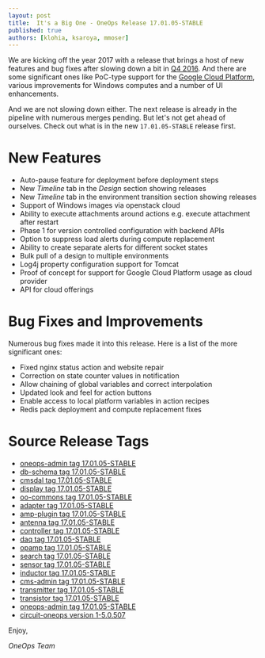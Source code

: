 ```yaml
---
layout: post
title:  It's a Big One - OneOps Release 17.01.05-STABLE
published: true
authors: [klohia, ksaroya, mmoser]
---
```


We are kicking off the year 2017 with a release that brings a host of new features and bug fixes after slowing down a bit in [Q4 2016](/general/blog/2016-12-28-oneops-releases-2016-q4.html). And there are
some significant ones like PoC-type support for the [Google Cloud Platform](https://cloud.google.com/), various
improvements for Windows computes and a number of UI enhancements.

And we are not slowing down either. The next release is already in the pipeline with numerous merges pending. But
let's not get ahead of ourselves. Check out what is in the new  `17.01.05-STABLE` release first.

<!--more-->


# New Features

- Auto-pause feature for deployment before deployment steps
- New _Timeline_ tab in the _Design_ section showing releases
- New _Timeline_ tab in the environment transition section showing releases
- Support of Windows images via openstack cloud
- Ability to execute attachments around actions e.g. execute attachment after restart
- Phase 1 for version controlled configuration with backend APIs
- Option to suppress load alerts during compute replacement
- Ability to create separate alerts for different socket states
- Bulk pull of a design to multiple environments
- Log4j property configuration support for Tomcat
- Proof of concept for support for Google Cloud Platform usage as cloud provider
- API for cloud offerings

# Bug Fixes and Improvements

Numerous bug fixes made it into this release. Here is a list of the more significant ones: 

- Fixed nginx status action and website repair
- Correction on state counter values in notification
- Allow chaining of global variables and correct interpolation
- Updated look and feel for action buttons
- Enable access to local platform variables in action recipes
- Redis pack deployment and compute replacement fixes

# Source Release Tags


- [oneops-admin tag 17.01.05-STABLE](https://github.com/oneops/oneops-admin/tree/17.01.05-STABLE)
- [db-schema tag 17.01.05-STABLE](https://github.com/oneops/db-schema/compare/17.01.05-STABLE)
- [cmsdal tag 17.01.05-STABLE](https://github.com/oneops/cmsdal/compare/17.01.05-STABLE)
- [display tag 17.01.05-STABLE](https://github.com/oneops/display/compare/17.01.05-STABLE)
- [oo-commons tag 17.01.05-STABLE](https://github.com/oneops/oo-commons/compare/17.01.05-STABLE)
- [adapter tag 17.01.05-STABLE](https://github.com/oneops/adapter/compare/17.01.05-STABLE)
- [amp-plugin tag 17.01.05-STABLE](https://github.com/oneops/amq-plugin/compare/17.01.05-STABLE)
- [antenna tag 17.01.05-STABLE](https://github.com/oneops/antenna/compare/17.01.05-STABLE)
- [controller tag 17.01.05-STABLE](https://github.com/oneops/controller/compare/17.01.05-STABLE)
- [daq tag 17.01.05-STABLE](https://github.com/oneops/daq/compare/17.01.05-STABLE)
- [opamp tag 17.01.05-STABLE](https://github.com/oneops/opamp/compare/17.01.05-STABLE)
- [search tag 17.01.05-STABLE](https://github.com/oneops/search/compare/17.01.05-STABLE)
- [sensor tag 17.01.05-STABLE](https://github.com/oneops/sensor/compare/17.01.05-STABLE)
- [inductor tag 17.01.05-STABLE](https://github.com/oneops/inductor/compare/17.01.05-STABLE)
- [cms-admin tag 17.01.05-STABLE](https://github.com/oneops/cms-admin/compare/17.01.05-STABLE)
- [transmitter tag 17.01.05-STABLE](https://github.com/oneops/transmitter/compare/17.01.05-STABLE)
- [transistor tag 17.01.05-STABLE](https://github.com/oneops/transistor/compare/17.01.05-STABLE)
- [oneops-admin tag 17.01.05-STABLE](https://github.com/oneops/oneops-admin/compare/17.01.05-STABLE)
- [circuit-oneops version 1-5.0.507](https://github.com/oneops/circuit-oneops-1/compare/circuit-oneops-1-5.0.507)

Enjoy,

_OneOps Team_
